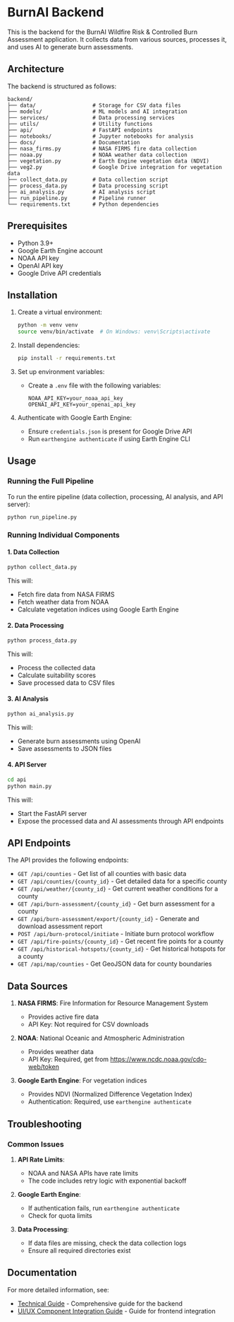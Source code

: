 # BurnAI Backend

This is the backend for the BurnAI Wildfire Risk & Controlled Burn Assessment application. It collects data from various sources, processes it, and uses AI to generate burn assessments.

## Architecture

The backend is structured as follows:

```
backend/
├── data/                  # Storage for CSV data files
├── models/                # ML models and AI integration
├── services/              # Data processing services
├── utils/                 # Utility functions
├── api/                   # FastAPI endpoints
├── notebooks/             # Jupyter notebooks for analysis
├── docs/                  # Documentation
├── nasa_firms.py          # NASA FIRMS fire data collection
├── noaa.py                # NOAA weather data collection
├── vegetation.py          # Earth Engine vegetation data (NDVI)
├── veg2.py                # Google Drive integration for vegetation data
├── collect_data.py        # Data collection script
├── process_data.py        # Data processing script
├── ai_analysis.py         # AI analysis script
├── run_pipeline.py        # Pipeline runner
└── requirements.txt       # Python dependencies
```

## Prerequisites

- Python 3.9+
- Google Earth Engine account
- NOAA API key
- OpenAI API key
- Google Drive API credentials

## Installation

1. Create a virtual environment:
   ```bash
   python -m venv venv
   source venv/bin/activate  # On Windows: venv\Scripts\activate
   ```

2. Install dependencies:
   ```bash
   pip install -r requirements.txt
   ```

3. Set up environment variables:
   - Create a `.env` file with the following variables:
     ```
     NOAA_API_KEY=your_noaa_api_key
     OPENAI_API_KEY=your_openai_api_key
     ```

4. Authenticate with Google Earth Engine:
   - Ensure `credentials.json` is present for Google Drive API
   - Run `earthengine authenticate` if using Earth Engine CLI

## Usage

### Running the Full Pipeline

To run the entire pipeline (data collection, processing, AI analysis, and API server):

```bash
python run_pipeline.py
```

### Running Individual Components

#### 1. Data Collection

```bash
python collect_data.py
```

This will:
- Fetch fire data from NASA FIRMS
- Fetch weather data from NOAA
- Calculate vegetation indices using Google Earth Engine

#### 2. Data Processing

```bash
python process_data.py
```

This will:
- Process the collected data
- Calculate suitability scores
- Save processed data to CSV files

#### 3. AI Analysis

```bash
python ai_analysis.py
```

This will:
- Generate burn assessments using OpenAI
- Save assessments to JSON files

#### 4. API Server

```bash
cd api
python main.py
```

This will:
- Start the FastAPI server
- Expose the processed data and AI assessments through API endpoints

## API Endpoints

The API provides the following endpoints:

- `GET /api/counties` - Get list of all counties with basic data
- `GET /api/counties/{county_id}` - Get detailed data for a specific county
- `GET /api/weather/{county_id}` - Get current weather conditions for a county
- `GET /api/burn-assessment/{county_id}` - Get burn assessment for a county
- `GET /api/burn-assessment/export/{county_id}` - Generate and download assessment report
- `POST /api/burn-protocol/initiate` - Initiate burn protocol workflow
- `GET /api/fire-points/{county_id}` - Get recent fire points for a county
- `GET /api/historical-hotspots/{county_id}` - Get historical hotspots for a county
- `GET /api/map/counties` - Get GeoJSON data for county boundaries

## Data Sources

1. **NASA FIRMS**: Fire Information for Resource Management System
   - Provides active fire data
   - API Key: Not required for CSV downloads

2. **NOAA**: National Oceanic and Atmospheric Administration
   - Provides weather data
   - API Key: Required, get from https://www.ncdc.noaa.gov/cdo-web/token

3. **Google Earth Engine**: For vegetation indices
   - Provides NDVI (Normalized Difference Vegetation Index)
   - Authentication: Required, use `earthengine authenticate`

## Troubleshooting

### Common Issues

1. **API Rate Limits**:
   - NOAA and NASA APIs have rate limits
   - The code includes retry logic with exponential backoff

2. **Google Earth Engine**:
   - If authentication fails, run `earthengine authenticate`
   - Check for quota limits

3. **Data Processing**:
   - If data files are missing, check the data collection logs
   - Ensure all required directories exist

## Documentation

For more detailed information, see:

- [Technical Guide](docs/technical_guide.md) - Comprehensive guide for the backend
- [UI/UX Component Integration Guide](../docs/ui-integration-guide.md) - Guide for frontend integration